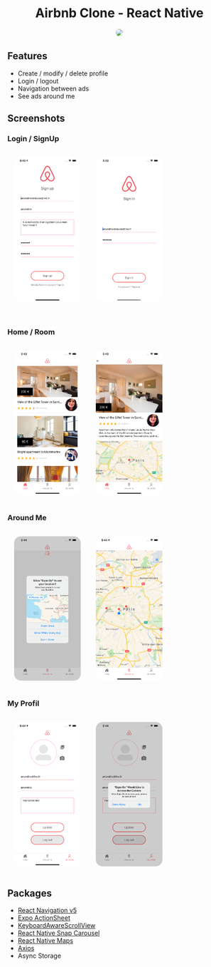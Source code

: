 <h1 align="center">
	Airbnb Clone - React Native
</h1>

<p align="center">
	<img style="border-radius : 65px;"  src="assets/video.gif" width="400">
	
</p>

## Features

- Create / modify / delete profile
- Login / logout
- Navigation between ads
- See ads around me

## Screenshots

<h3>Login / SignUp</h3>
<div>
<img style="border-radius : 15px ; margin:15px"
		width="150"
		alt="Capture 2"
		src="assets/SignUp.png">
<img style="border-radius : 15px ; margin:15px"
		width="150"
		alt="Capture 1"
		src="assets/LoginAdress.png">
</div>
<br/>
		<h3>Home / Room </h3>
<img style="border-radius : 15px ; margin:15px"
		width="150"
		alt="Capture 1"
		src="assets/Home.png">
<img style="border-radius : 15px ; margin:15px"
		width="150"
		alt="Capture 1"
		src="assets/Room.png">
		<br/>
		<h3>Around Me</h3>
<img style="border-radius : 15px ; margin:15px"
		width="150"
		alt="Capture 1"
		src="assets/AroundMeAuthorization.png">
<img style="border-radius : 15px ; margin:15px"
		width="150"
		alt="Capture 1"
		src="assets/AroundMe.png">
<br/>
		<h3>My Profil</h3>
<img style="border-radius : 15px ; margin:15px"
		width="150"
		alt="Capture 1"
		src="assets/MyProfil.png">
<img style="border-radius : 15px ; margin:15px"
		width="150"
		alt="Capture 1"
		src="assets/MyCamera.png">

## Packages

- [React Navigation v5](https://reactnavigation.org/)
- [Expo ActionSheet](https://github.com/expo/react-native-action-sheet)
- [KeyboardAwareScrollView](https://github.com/APSL/react-native-keyboard-aware-scroll-view)
- [React Native Snap Carousel](https://github.com/archriss/react-native-snap-carousel)
- [React Native Maps](https://github.com/react-native-community/react-native-maps)
- [Axios](https://github.com/axios/axios)
- Async Storage

